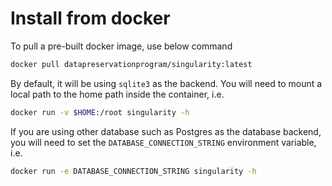 # Install from docker

To pull a pre-built docker image, use below command

```bash
docker pull datapreservationprogram/singularity:latest
```

By default, it will be using `sqlite3` as the backend. You will need to mount a local path to the home path inside the container, i.e.

```bash
docker run -v $HOME:/root singularity -h
```

If you are using other database such as Postgres as the database backend, you will need to set the  `DATABASE_CONNECTION_STRING` environment variable, i.e.

```bash
docker run -e DATABASE_CONNECTION_STRING singularity -h
```
